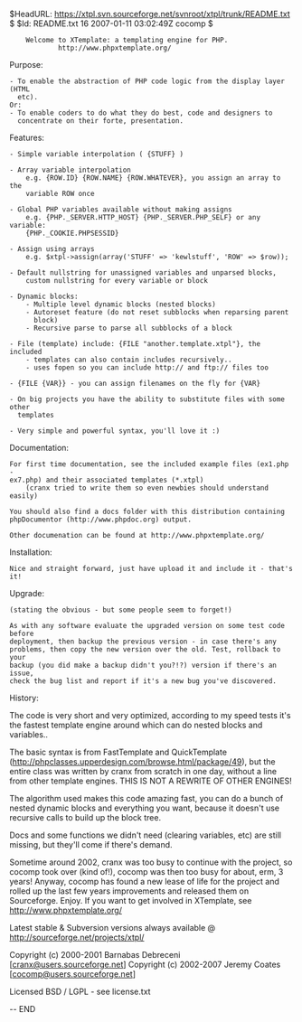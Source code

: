 $HeadURL: https://xtpl.svn.sourceforge.net/svnroot/xtpl/trunk/README.txt $
$Id: README.txt 16 2007-01-11 03:02:49Z cocomp $

		Welcome to XTemplate: a templating engine for PHP.
				http://www.phpxtemplate.org/

Purpose:

	- To enable the abstraction of PHP code logic from the display layer (HTML
	  etc).
	Or:
	- To enable coders to do what they do best, code and designers to
	  concentrate on their forte, presentation.

Features:

	- Simple variable interpolation ( {STUFF} )

	- Array variable interpolation
	 	e.g. {ROW.ID} {ROW.NAME} {ROW.WHATEVER}, you assign an array to the
	 	variable ROW once

	- Global PHP variables available without making assigns
	 	e.g. {PHP._SERVER.HTTP_HOST} {PHP._SERVER.PHP_SELF} or any variable:
	 	{PHP._COOKIE.PHPSESSID}

	- Assign using arrays
		e.g. $xtpl->assign(array('STUFF' => 'kewlstuff', 'ROW' => $row));

	- Default nullstring for unassigned variables and unparsed blocks,
	 	custom nullstring for every variable or block

	- Dynamic blocks:
		- Multiple level dynamic blocks (nested blocks)
		- Autoreset feature (do not reset subblocks when reparsing parent
		  block)
		- Recursive parse to parse all subblocks of a block

	- File (template) include: {FILE "another.template.xtpl"}, the included
		- templates can also contain includes recursively..
		- uses fopen so you can include http:// and ftp:// files too

	- {FILE {VAR}} - you can assign filenames on the fly for {VAR}

	- On big projects you have the ability to substitute files with some other
	  templates

	- Very simple and powerful syntax, you'll love it :)

Documentation:

	For first time documentation, see the included example files (ex1.php -
	ex7.php) and their associated templates (*.xtpl)
		(cranx tried to write them so even newbies should understand easily)

	You should also find a docs folder with this distribution containing
	phpDocumentor (http://www.phpdoc.org) output.

	Other documenation can be found at http://www.phpxtemplate.org/

Installation:

	Nice and straight forward, just have upload it and include it - that's it!

Upgrade:

	(stating the obvious - but some people seem to forget!)

	As with any software evaluate the upgraded version on some test code before
	deployment, then backup the previous version - in case there's any
	problems, then copy the new version over the old. Test, rollback to your
	backup (you did make a backup didn't you?!?) version if there's an issue,
	check the bug list and report if it's a new bug you've discovered.

History:

The code is very short and very optimized, according to my speed tests it's the
fastest template engine around which can do nested blocks and variables..

The basic syntax is from FastTemplate and QuickTemplate
(http://phpclasses.upperdesign.com/browse.html/package/49), but the entire
class was written by cranx from scratch in one day, without a line from other
template engines. THIS IS NOT A REWRITE OF OTHER ENGINES!

The algorithm used makes this code amazing fast, you can do a bunch of
nested dynamic blocks and everything you want, because it doesn't use recursive
calls to build up the block tree.

Docs and some functions we didn't need (clearing variables, etc) are still
missing, but they'll come if there's demand.

Sometime around 2002, cranx was too busy to continue with the project, so
cocomp took over (kind of!), cocomp was then too busy for about, erm, 3 years!
Anyway, cocomp has found a new lease of life for the project and rolled up the
last few years improvements and released them on Sourceforge. Enjoy. If you
want to get involved in XTemplate, see http://www.phpxtemplate.org/

Latest stable & Subversion versions always available @
http://sourceforge.net/projects/xtpl/

Copyright (c) 2000-2001 Barnabas Debreceni [cranx@users.sourceforge.net]
Copyright (c) 2002-2007 Jeremy Coates [cocomp@users.sourceforge.net]

Licensed BSD / LGPL - see license.txt

--
END
